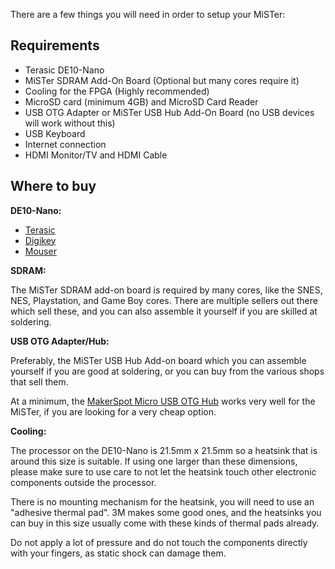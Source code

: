There are a few things you will need in order to setup your MiSTer:

## Requirements

* Terasic DE10-Nano
* MiSTer SDRAM Add-On Board (Optional but many cores require it)
* Cooling for the FPGA (Highly recommended)
* MicroSD card (minimum 4GB) and MicroSD Card Reader
* USB OTG Adapter or MiSTer USB Hub Add-On Board (no USB devices will work without this)
* USB Keyboard
* Internet connection
* HDMI Monitor/TV and HDMI Cable

## Where to buy

**DE10-Nano:**

* [Terasic](http://de10-nano.terasic.com)
* [Digikey](https://www.digikey.com/en/products/detail/terasic-inc/P0496/6817231) 
* [Mouser](https://www.mouser.com/ProductDetail/Terasic-Technologies/P0496?qs=sGAEpiMZZMug%252BNZZT2EIMybLXjFfYtXHeZj9cpOi%2FsY%3D)

**SDRAM:**

The MiSTer SDRAM add-on board is required by many cores, like the SNES, NES, Playstation, and Game Boy cores. There are multiple sellers out there which sell these, and you can also assemble it yourself if you are skilled at soldering.

**USB OTG Adapter/Hub:**

Preferably, the MiSTer USB Hub Add-on board which you can assemble yourself if you are good at soldering, or you can buy from the various shops that sell them.

At a minimum, the [MakerSpot Micro USB OTG Hub](https://www.amazon.com/MakerSpot-Accessories-Charging-Extension-Raspberry/dp/B01JL837X8) works very well for the MiSTer, if you are looking for a very cheap option.

**Cooling:**

The processor on the DE10-Nano is 21.5mm x 21.5mm so a heatsink that is around this size is suitable. If using one larger than these dimensions, please make sure to use care to not let the heatsink touch other electronic components outside the processor.

There is no mounting mechanism for the heatsink, you will need to use an "adhesive thermal pad". 3M makes some good ones, and the heatsinks you can buy in this size usually come with these kinds of thermal pads already.

Do not apply a lot of pressure and do not touch the components directly with your fingers, as static shock can damage them.